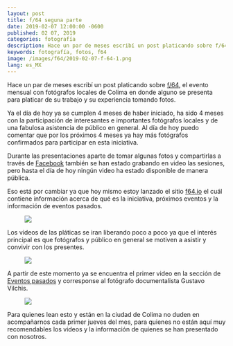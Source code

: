 ```yaml
---
layout: post
title: f/64 seguna parte
date: 2019-02-07 12:00:00 -0600
published: 02 07, 2019
categories: fotografía
description: Hace un par de meses escribí un post platicando sobre f/64, el evento mensual con fotógrafos locales de Colima en donde alguno se presenta para platicar de su trabajo y su experiencia tomando fotos.
keywords: fotografía, fotos, f64
image: /images/f64/2019-02-07-f-64-1.png
lang: es_MX
---
```

Hace un par de meses escribí un post platicando sobre <a href='{% post_url 2018-12-10-f-64 %}' target='_blank'>f/64</a>, el evento mensual con fotógrafos locales de Colima en donde alguno se presenta para platicar de su trabajo y su experiencia tomando fotos.

Ya el día de hoy ya se cumplen 4 meses de haber iniciado, ha sido 4 meses con la participación de interesantes e importantes fotógrafos locales y de una fabulosa asistencia de público en general. Al día de hoy puedo comentar que por los próximos 4 meses ya hay más fotógrafos confirmados para participar en esta iniciativa.

Durante las presentaciones aparte de tomar algunas fotos y compartirlas a través de <a href='https://www.facebook.com/f64fotos/' target='_blank'>Facebook</a> también se han estado grabando en video las sesiones, pero hasta el día de hoy ningún video ha estado disponible de manera pública.

Eso está por cambiar ya que hoy mismo estoy lanzado el sitio <a href='https://f64.io/' target='_blank'>f64.io</a> el cuál contiene información acerca de qué es la iniciativa, próximos eventos y la información de eventos pasados.

<div class="gallery">
  <figure>
    <img src="{{ "/images/f64/2019-02-07-f-64-2.png"}}" loading="lazy" />
  </figure>
</div>

Los videos de las pláticas se iran liberando poco a poco ya que el interés principal es que fotógrafos y público en general se motiven a asistir y convivir con los presentes.

<div class="gallery">
  <figure>
    <img src="{{ "/images/f64/2019-02-07-f-64-3.png"}}" loading="lazy" />
  </figure>
</div>

A partir de este momento ya se encuentra el primer video en la sección de <a href='https://f64.io/#sesiones' target='_blank'>Eventos pasados</a> y corresponse al fotógrafo documentalista Gustavo Vilchis.

<div class="gallery">
  <figure>
    <img src="{{ "/images/f64/2019-02-07-f-64-4.png"}}" loading="lazy" />
  </figure>
</div>

Para quienes lean esto y están en la ciudad de Colima no duden en acompañarnos cada primer jueves del mes, para quienes no están aquí muy recomendables los videos y la información de quienes se han presentado con nosotros.

